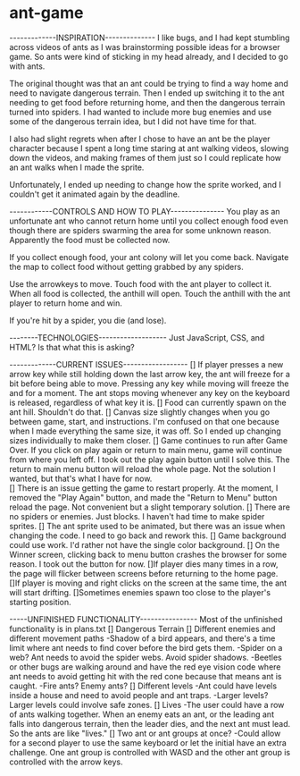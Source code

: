 # ant-game
-------------INSPIRATION--------------
I like bugs, and I had kept stumbling across videos of ants as I was brainstorming possible ideas for a browser game. So ants were kind of sticking in my head already, and I decided to go with ants. 

The original thought was that an ant could be trying to find a way home and need to navigate dangerous terrain. Then I ended up switching it to the ant needing to get food before returning home, and then the dangerous terrain turned into spiders. I had wanted to include more bug enemies and use some of the dangerous terrain idea, but I did not have time for that. 

I also had slight regrets when after I chose to have an ant be the player character because I spent a long time staring at ant walking videos, slowing down the videos, and making frames of them just so I could replicate how an ant walks when I made the sprite. 

Unfortunately, I ended up needing to change how the sprite worked, and I couldn't get it animated again by the deadline. 

------------CONTROLS AND HOW TO PLAY---------------
You play as an unfortunate ant who cannot return home until you collect enough food even though there are spiders swarming the area for some unknown reason. Apparently the food must be collected now.

If you collect enough food, your ant colony will let you come back. 
Navigate the map to collect food without getting grabbed by any spiders.

Use the arrowkeys to move. 
Touch food with the ant player to collect it. 
When all food is collected, the anthill will open. 
Touch the anthill with the ant player to return home and win.

If you're hit by a spider, you die (and lose).

--------TECHNOLOGIES-------------------
Just JavaScript, CSS, and HTML? Is that what this is asking?

-------------CURRENT ISSUES------------------
[] If player presses a new arrow key while still holding down the last arrow key, the ant will freeze for a bit before being able to move. Pressing any key while moving will freeze the and for a moment. The ant stops moving whenever any key on the keyboard is released, regardless of what key it is.
[] Food can currently spawn on the ant hill. Shouldn't do that. 
[] Canvas size slightly changes when you go between game, start, and instructions. I'm confused on that one because when I made everything the same size, it was off. So I ended up changing sizes individually to make them closer. 
[] Game continues to run after Game Over. If you click on play again or return to main menu, game will continue from where you left off. I took out the play again button until I solve this. The return to main menu button will reload the whole page. Not the solution I wanted, but that's what I have for now.  
[] There is an issue getting the game to restart properly. At the moment, I removed the "Play Again" button, and made the "Return to Menu" button reload the page. Not convenient but a slight temporary solution.
[] There are no spiders or enemies. Just blocks. I haven't had time to make spider sprites.
[] The ant sprite used to be animated, but there was an issue when changing the code. I need to go back and rework this.
[] Game background could use work. I'd rather not have the single color background. 
[] On the Winner screen, clicking back to menu button crashes the browser for some reason. I took out the button for now. 
[]If player dies many times in a row, the page will flicker between screens before returning to the home page. 
[]If player is moving and right clicks on the screen at the same time, the ant will start drifting. 
[]Sometimes enemies spawn too close to the player's starting position.

-----UNFINISHED FUNCTIONALITY----------------
Most of the unfinished functionality is in plans.txt 
[] Dangerous Terrain
[] Different enemies and different movement paths
    -Shadow of a bird appears, and there's a time limit where ant needs to find
    cover before the bird gets them.
    -Spider on a web? Ant needs to avoid the spider webs. Avoid spider shadows.
    -Beetles or other bugs are walking around and have the red eye vision code where ant needs to avoid getting hit with the red cone because that means ant is caught.
    -Fire ants? Enemy ants?
[] Different levels
    -Ant could have levels inside a house and need to avoid people and ant traps.
    -Larger levels? Larger levels could involve safe zones. 
[] Lives
    -The user could have a row of ants walking together. When an enemy eats an ant, or the leading ant falls into dangerous terrain, then the leader dies, and the next ant must lead. So the ants are like "lives."
[] Two ant or ant groups at once?
    -Could allow for a second player to use the same keyboard or let the initial have an extra challenge. One ant group is controlled with WASD and the other ant group is controlled with the arrow keys. 